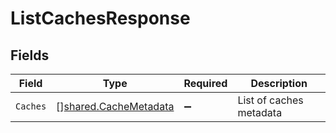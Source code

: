 # ListCachesResponse


## Fields

| Field                                                                 | Type                                                                  | Required                                                              | Description                                                           |
| --------------------------------------------------------------------- | --------------------------------------------------------------------- | --------------------------------------------------------------------- | --------------------------------------------------------------------- |
| `Caches`                                                              | [][shared.CacheMetadata](../../../pkg/models/shared/cachemetadata.md) | :heavy_minus_sign:                                                    | List of caches metadata                                               |